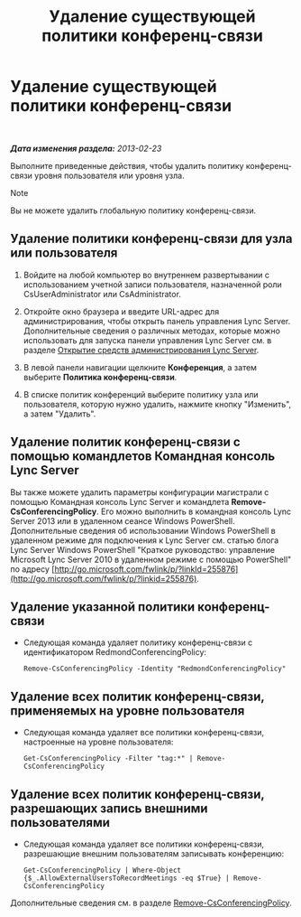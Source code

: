 ﻿---
title: Удаление существующей политики конференц-связи
TOCTitle: Удаление существующей политики конференц-связи
ms:assetid: 709ed771-790f-4bf1-a4de-b37ca5168688
ms:mtpsurl: https://technet.microsoft.com/ru-ru/library/JJ688089(v=OCS.15)
ms:contentKeyID: 49888036
ms.date: 05/19/2016
mtps_version: v=OCS.15
ms.translationtype: HT
---

# Удаление существующей политики конференц-связи

 

_**Дата изменения раздела:** 2013-02-23_

Выполните приведенные действия, чтобы удалить политику конференц-связи уровня пользователя или уровня узла.

> [!note]  
> Вы не можете удалить глобальную политику конференц-связи.

## Удаление политики конференц-связи для узла или пользователя

1.  Войдите на любой компьютер во внутреннем развертывании с использованием учетной записи пользователя, назначенной роли CsUserAdministrator или CsAdministrator.

2.  Откройте окно браузера и введите URL-адрес для администрирования, чтобы открыть панель управления Lync Server. Дополнительные сведения о различных методах, которые можно использовать для запуска панели управления Lync Server см. в разделе [Открытие средств администрирования Lync Server](lync-server-2013-open-lync-server-administrative-tools.md).

3.  В левой панели навигации щелкните **Конференция**, а затем выберите **Политика конференц-связи**.

4.  В списке политик конференций выберите политику узла или пользователя, которую нужно удалить, нажмите кнопку "Изменить", а затем "Удалить".

## Удаление политик конференц-связи с помощью командлетов Командная консоль Lync Server

Вы также можете удалить параметры конфигурации магистрали с помощью Командная консоль Lync Server и командлета **Remove-CsConferencingPolicy**. Его можно выполнить в командная консоль Lync Server 2013 или в удаленном сеансе Windows PowerShell. Дополнительные сведения об использовании Windows PowerShell в удаленном режиме для подключения к Lync Server см. статью блога Lync Server Windows PowerShell "Краткое руководство: управление Microsoft Lync Server 2010 в удаленном режиме с помощью PowerShell" по адресу [http://go.microsoft.com/fwlink/p/?linkId=255876](http://go.microsoft.com/fwlink/p/?linkid=255876).

## Удаление указанной политики конференц-связи

  - Следующая команда удаляет политику конференц-связи с идентификатором RedmondConferencingPolicy:
    
        Remove-CsConferencingPolicy -Identity "RedmondConferencingPolicy"

## Удаление всех политик конференц-связи, применяемых на уровне пользователя

  - Следующая команда удаляет все политики конференц-связи, настроенные на уровне пользователя:
    
        Get-CsConferencingPolicy -Filter "tag:*" | Remove-CsConferencingPolicy

## Удаление всех политик конференц-связи, разрешающих запись внешними пользователями

  - Следующая команда удаляет все политики конференц-связи, разрешающие внешним пользователям записывать конференцию:
    
        Get-CsConferencingPolicy | Where-Object {$_.AllowExternalUsersToRecordMeetings -eq $True} | Remove-CsConferencingPolicy

Дополнительные сведения см. в разделе [Remove-CsConferencingPolicy](https://docs.microsoft.com/en-us/powershell/module/skype/Remove-CsConferencingPolicy).

